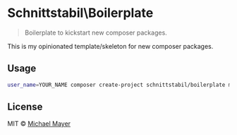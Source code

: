 # Schnittstabil\Boilerplate

> Boilerplate to kickstart new composer packages.

This is my opinionated template/skeleton for new composer packages.


## Usage

```bash
user_name=YOUR_NAME composer create-project schnittstabil/boilerplate my-new-awesome-php-lib
```


## License

MIT © [Michael Mayer](http://schnittstabil.de)
